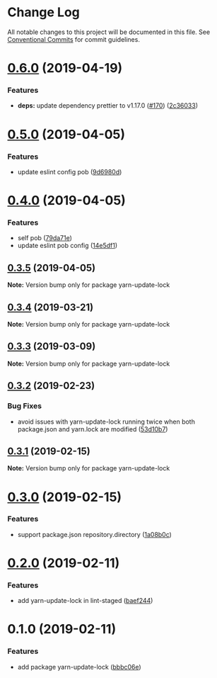 # Change Log

All notable changes to this project will be documented in this file.
See [Conventional Commits](https://conventionalcommits.org) for commit guidelines.

# [0.6.0](https://github.com/christophehurpeau/pob/compare/yarn-update-lock@0.5.0...yarn-update-lock@0.6.0) (2019-04-19)


### Features

* **deps:** update dependency prettier to v1.17.0 ([#170](https://github.com/christophehurpeau/pob/issues/170)) ([2c36033](https://github.com/christophehurpeau/pob/commit/2c36033))





# [0.5.0](https://github.com/christophehurpeau/pob/compare/yarn-update-lock@0.4.0...yarn-update-lock@0.5.0) (2019-04-05)


### Features

* update eslint config pob ([9d6980d](https://github.com/christophehurpeau/pob/commit/9d6980d))





# [0.4.0](https://github.com/christophehurpeau/pob/compare/yarn-update-lock@0.3.5...yarn-update-lock@0.4.0) (2019-04-05)


### Features

* self pob ([79da71e](https://github.com/christophehurpeau/pob/commit/79da71e))
* update eslint pob config ([14e5df1](https://github.com/christophehurpeau/pob/commit/14e5df1))





## [0.3.5](https://github.com/christophehurpeau/pob/compare/yarn-update-lock@0.3.4...yarn-update-lock@0.3.5) (2019-04-05)

**Note:** Version bump only for package yarn-update-lock





## [0.3.4](https://github.com/christophehurpeau/pob/compare/yarn-update-lock@0.3.3...yarn-update-lock@0.3.4) (2019-03-21)

**Note:** Version bump only for package yarn-update-lock





## [0.3.3](https://github.com/christophehurpeau/pob/compare/yarn-update-lock@0.3.2...yarn-update-lock@0.3.3) (2019-03-09)

**Note:** Version bump only for package yarn-update-lock





## [0.3.2](https://github.com/christophehurpeau/pob/compare/yarn-update-lock@0.3.1...yarn-update-lock@0.3.2) (2019-02-23)


### Bug Fixes

* avoid issues with yarn-update-lock running twice when both package.json and yarn.lock are modified ([53d10b7](https://github.com/christophehurpeau/pob/commit/53d10b7))





## [0.3.1](https://github.com/christophehurpeau/pob/compare/yarn-update-lock@0.3.0...yarn-update-lock@0.3.1) (2019-02-15)

**Note:** Version bump only for package yarn-update-lock





# [0.3.0](https://github.com/christophehurpeau/pob/compare/yarn-update-lock@0.2.0...yarn-update-lock@0.3.0) (2019-02-15)


### Features

* support package.json repository.directory ([1a08b0c](https://github.com/christophehurpeau/pob/commit/1a08b0c))





# [0.2.0](https://github.com/christophehurpeau/pob/compare/yarn-update-lock@0.1.0...yarn-update-lock@0.2.0) (2019-02-11)


### Features

* add yarn-update-lock in lint-staged ([baef244](https://github.com/christophehurpeau/pob/commit/baef244))





# 0.1.0 (2019-02-11)


### Features

* add package yarn-update-lock ([bbbc06e](https://github.com/christophehurpeau/pob/commit/bbbc06e))
